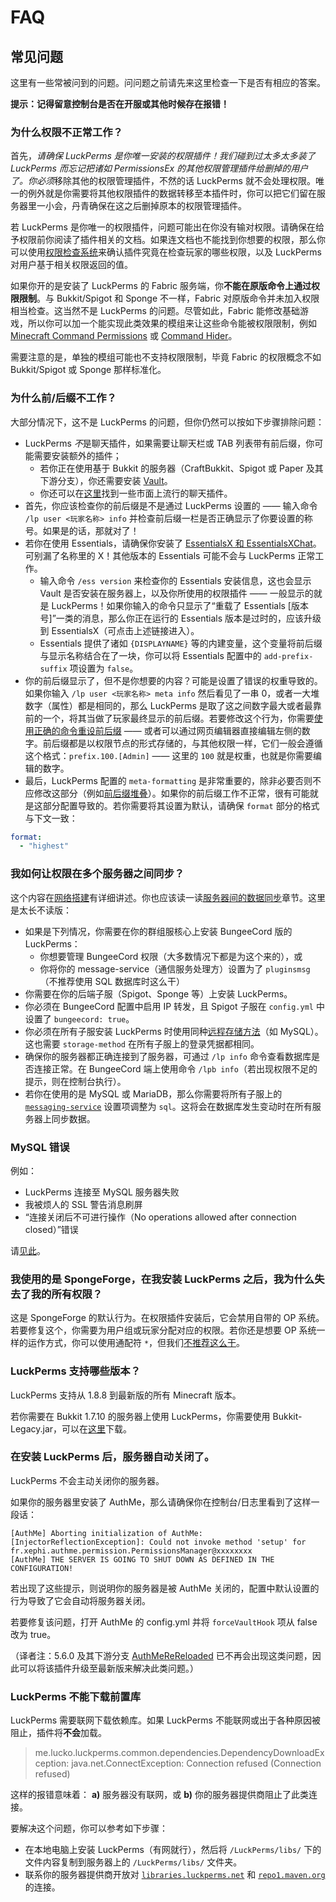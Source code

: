# FAQ

## 常见问题

这里有一些常被问到的问题。问问题之前请先来这里检查一下是否有相应的答案。

**提示：记得留意控制台是否在开服或其他时候存在报错！**

### 为什么权限不正常工作？

首先，*请确保 LuckPerms 是你唯一安装的权限插件！*我们碰到过太多太多装了 LuckPerms 而忘记把诸如 PermissionsEx 的其他权限管理插件给删掉的用户了。你*必须*移除其他的权限管理插件，不然的话 LuckPerms 就不会处理权限。唯一的例外就是你需要将其他权限插件的数据转移至本插件时，你可以把它们留在服务器里一小会，丹青确保在这之后删掉原本的权限管理插件。

若 LuckPerms 是你唯一的权限插件，问题可能出在你没有输对权限。请确保在给予权限前你阅读了插件相关的文档。如果连文档也不能找到你想要的权限，那么你可以使用[权限检查系统](features.verbose.md)来确认插件究竟在检查玩家的哪些权限，以及 LuckPerms 对用户基于相关权限返回的值。

如果你开的是安装了 LuckPerms 的 Fabric 服务端，你**不能在原版命令上通过权限限制**。与 Bukkit/Spigot 和 Sponge 不一样，Fabric 对原版命令并未加入权限相当检查。这当然不是 LuckPerms 的问题。尽管如此，Fabric 能修改基础游戏，所以你可以加一个能实现此类效果的模组来让这些命令能被权限限制，例如 [Minecraft Command Permissions](https://github.com/lucko/minecraft-command-permissions-fabric) 或 [Command Hider](https://github.com/LoganDark/fabric-command-hider)。

需要注意的是，单独的模组可能也不支持权限限制，毕竟 Fabric 的权限概念不如 Bukkit/Spigot 或 Sponge 那样标准化。

### 为什么前/后缀不工作？

大部分情况下，这不是 LuckPerms 的问题，但你仍然可以按如下步骤排除问题：

* LuckPerms *不*是聊天插件，如果需要让聊天栏或 TAB 列表带有前后缀，你可能需要安装额外的插件；
    * 若你正在使用基于 Bukkit 的服务器（CraftBukkit、Spigot 或 Paper 及其下游分支），你还需要安装 [Vault](https://dev.bukkit.org/bukkit-plugins/vault/)。
    * 你还可以在[这里](features.prefix-suffix-meta.md#显示前后缀)找到一些市面上流行的聊天插件。
* 首先，你应该检查你的前后缀是不是通过 LuckPerms 设置的 —— 输入命令 `/lp user <玩家名称> info` 并检查前后缀一栏是否正确显示了你要设置的称号。如果是的话，那就对了！
* 若你在使用 Essentials，请确保你安装了 [EssentialsX 和 EssentialsXChat](https://ci.ender.zone/job/EssentialsX/)。可别漏了名称里的 X！其他版本的 Essentials 可能不会与 LuckPerms 正常工作。
    * 输入命令 `/ess version` 来检查你的 Essentials 安装信息，这也会显示 Vault 是否安装在服务器上，以及你所使用的权限插件 —— 一般显示的就是 LuckPerms！如果你输入的命令只显示了“重载了 Essentials [版本号]”一类的消息，那么你正在运行的 Essentials 版本是过时的，应该升级到 EssentialsX（可点击上述链接进入）。
    * Essentials 提供了诸如 `{DISPLAYNAME}` 等的内建变量，这个变量将前后缀与显示名称结合在了一块，你可以将 Essentials 配置中的 `add-prefix-suffix` 项设置为 `false`。
* 你的前后缀显示了，但不是你想要的内容？可能是设置了错误的权重导致的。如果你输入 `/lp user <玩家名称> meta info` 然后看见了一串 0，或者一大堆数字（属性）都是相同的，那么 LuckPerms 是取了这之间数字最大或者最靠前的一个，将其当做了玩家最终显示的前后缀。若要修改这个行为，你需要[使用正确的命令重设前后缀](command-usage.meta.md#lp-usergroup-玩家权限组-meta-setprefix-权重-前缀-情境) —— 或者可以通过网页编辑器直接编辑左侧的数字。前后缀都是以权限节点的形式存储的，与其他权限一样，它们一般会遵循这个格式：`prefix.100.[Admin]` —— 这里的 `100` 就是权重，也就是你需要编辑的数字。
* 最后，LuckPerms 配置的 `meta-formatting` 是非常重要的，除非必要否则不应修改这部分（例如[前后缀堆叠](how-to.stack-prefixes.md)）。如果你的前后缀工作不正常，很有可能就是这部分配置导致的。若你需要将其设置为默认，请确保 `format` 部分的格式与下文一致：
```YAML
format:
  - "highest"
```

### 我如何让权限在多个服务器之间同步？

这个内容在[网络搭建](install-on-multiple-servers.md)有详细讲述。你也应该读一读[服务器间的数据同步](how-to.switch-storage-types.md)章节。这里是太长不读版：

* 如果是下列情况，你需要在你的群组服核心上安装 BungeeCord 版的 LuckPerms：
    * 你想要管理 BungeeCord 权限（大多数情况下都是为这个来的），或
    * 你将你的 message-service（通信服务处理方）设置为了 `pluginsmsg`（不推荐使用 SQL 数据库时这么干）
* 你需要在你的后端子服（Spigot、Sponge 等）上安装 LuckPerms。
* 你必须在 BungeeCord 配置中启用 IP 转发，且 Spigot 子服在 `config.yml` 中设置了 `bungeecord: true`。
* 你必须在所有子服安装 LuckPerms 时使用同种[远程存储方法](storage.md#远程数据库)（如 MySQL）。这也需要 `storage-method` 在所有子服上的登录凭据都相同。
* 确保你的服务器都正确连接到了服务器，可通过 `/lp info` 命令查看数据库是否连接正常。在 BungeeCord 端上使用命令 `/lpb info`（若出现权限不足的提示，则在控制台执行）。
* 若你在使用的是 MySQL 或 MariaDB，那么你需要将所有子服上的 [`messaging-service`](configuration.md#messaging-service) 设置项调整为 `sql`。这将会在数据库发生变动时在所有服务器上同步数据。

### MySQL 错误

例如：
* LuckPerms 连接至 MySQL 服务器失败
* 我被烦人的 SSL 警告消息刷屏
* “连接关闭后不可进行操作（No operations allowed after connection closed）”错误

请[见此](how-to.fix-storage-errors.md)。

### 我使用的是 SpongeForge，在我安装 LuckPerms 之后，我为什么失去了我的所有权限？

这是 SpongeForge 的默认行为。在权限插件安装后，它会禁用自带的 OP 系统。    
若要修复这个，你需要为用户组或玩家分配对应的权限。若你还是想要 OP 系统一样的运作方式，你可以使用通配符 `*`，但我们[不推荐这么干](https://nucleuspowered.org/docs/nowildcard.html)。

### LuckPerms 支持哪些版本？

LuckPerms 支持从 1.8.8 到最新版的所有 Minecraft 版本。

若你需要在 Bukkit 1.7.10 的服务器上使用 LuckPerms，你需要使用 Bukkit-Legacy.jar，可以在[这里](https://luckperms.net/download)下载。

### 在安装 LuckPerms 后，服务器自动关闭了。

LuckPerms 不会主动关闭你的服务器。

如果你的服务器里安装了 AuthMe，那么请确保你在控制台/日志里看到了这样一段话：

```Log
[AuthMe] Aborting initialization of AuthMe: [InjectorReflectionException]: Could not invoke method 'setup' for fr.xephi.authme.permission.PermissionsManager@xxxxxxxx
[AuthMe] THE SERVER IS GOING TO SHUT DOWN AS DEFINED IN THE CONFIGURATION!
```

若出现了这些提示，则说明你的服务器是被 AuthMe 关闭的，配置中默认设置的行为导致了它会自动将服务器关闭。

若要修复该问题，打开 AuthMe 的 config.yml 并将 `forceVaultHook` 项从 false 改为 true。

（译者注：5.6.0 及其下游分支 [AuthMeReReloaded](https://github.com/HaHaWTH/AuthMeReReloaded) 已不再会出现这类问题，因此可以将该插件升级至最新版来解决此类问题。）

### LuckPerms 不能下载前置库

LuckPerms 需要联网下载依赖库。如果 LuckPerms 不能联网或出于各种原因被阻止，插件将**不会**加载。

> me.lucko.luckperms.common.dependencies.DependencyDownloadException: java.net.ConnectException: Connection refused (Connection refused)

这样的报错意味着：
**a)** 服务器没有联网，或
**b)** 你的服务器提供商阻止了此类连接。

要解决这个问题，你可以参考如下步骤：

* 在本地电脑上安装 LuckPerms（有网就行），然后将 `/LuckPerms/libs/` 下的文件内容复制到服务器上的 `/LuckPerms/libs/` 文件夹。
* 联系你的服务器提供商开放对 [`libraries.luckperms.net`](https://libraries.luckperms.net/) 和 [`repo1.maven.org`](https://repo1.maven.org/maven2/) 的连接。
